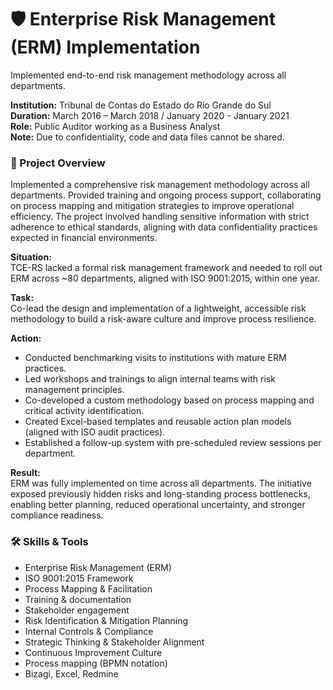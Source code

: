 # 🛡️ Enterprise Risk Management (ERM) Implementation
Implemented end-to-end risk management methodology across all departments.

**Institution:** Tribunal de Contas do Estado do Rio Grande do Sul  
**Duration:** March 2016 – March 2018 / January 2020 - January 2021  
**Role:** Public Auditor working as a Business Analyst  
**Note:** Due to confidentiality, code and data files cannot be shared.

### 📌 Project Overview
Implemented a comprehensive risk management methodology across all departments. Provided training and ongoing process support, collaborating on process mapping and mitigation strategies to improve operational efficiency. The project involved handling sensitive information with strict adherence to ethical standards, aligning with data confidentiality practices expected in financial environments.

**Situation:**  
TCE-RS lacked a formal risk management framework and needed to roll out ERM across ~80 departments, aligned with ISO 9001:2015, within one year.

**Task:**  
Co-lead the design and implementation of a lightweight, accessible risk methodology to build a risk-aware culture and improve process resilience.

**Action:**
- Conducted benchmarking visits to institutions with mature ERM practices.
- Led workshops and trainings to align internal teams with risk management principles.
- Co-developed a custom methodology based on process mapping and critical activity identification.
- Created Excel-based templates and reusable action plan models (aligned with ISO audit practices).
- Established a follow-up system with pre-scheduled review sessions per department.

**Result:**  
ERM was fully implemented on time across all departments. The initiative exposed previously hidden risks and long-standing process bottlenecks, enabling better planning, reduced operational uncertainty, and stronger compliance readiness.

### 🛠️ Skills & Tools
- Enterprise Risk Management (ERM)  
- ISO 9001:2015 Framework  
- Process Mapping & Facilitation  
- Training & documentation  
- Stakeholder engagement   
- Risk Identification & Mitigation Planning  
- Internal Controls & Compliance  
- Strategic Thinking & Stakeholder Alignment  
- Continuous Improvement Culture   
- Process mapping (BPMN notation)
- Bizagi, Excel, Redmine
